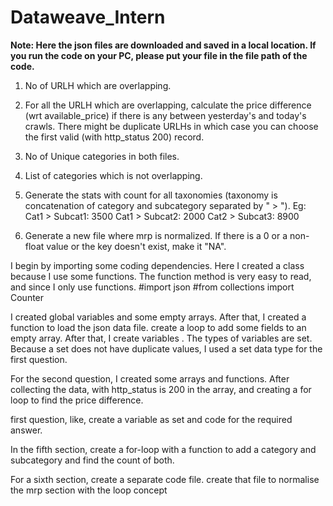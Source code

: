 # Dataweave_Intern
**Note: Here the json files are downloaded and saved in a local location. If you run the code on your PC, please put your file in the file path of the code.** 

1. No of URLH which are overlapping.

2. For all the URLH which are overlapping, calculate the price difference (wrt available_price) if there is any between yesterday's and today's crawls. There might be duplicate URLHs in which case you can choose the first valid (with http_status 200) record.

3. No of Unique categories in both files.

4. List of categories which is not overlapping.

5. Generate the stats with count for all taxonomies (taxonomy is concatenation of category and subcategory separated by " > ").
Eg:
Cat1 > Subcat1: 3500
Cat1 > Subcat2: 2000
Cat2 > Subcat3: 8900

6. Generate a new file where mrp is normalized. If there is a 0 or a non-float value or the key doesn't exist, make it "NA".



I begin by importing some coding dependencies. Here I created a class because I use some functions. The function method is very easy to read, and since I only use functions.
#import json
#from collections import Counter

I created global variables and some empty arrays. After that, I created a function to load the json data file. create a loop to add some fields to an empty array.
After that, I create variables . The types of variables are set. Because a set does not have duplicate values, I used a set data type for the first question.

For the second question, I created some arrays and functions. After collecting the data, with http_status is 200 in the array, and creating a for loop to find the price difference.

first question, like, create a variable as set and code for the required answer.

In the fifth section, create a for-loop with a function to add a category and subcategory and find the count of both.

For a sixth section, create a separate code file. create that file to normalise the mrp section with the loop concept  
